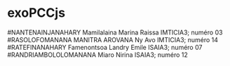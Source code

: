 # exoPCCjs
#NANTENAINJANAHARY Mamilalaina Marina Raissa IMTICIA3; numéro 03
#RASOLOFOMANANA MANITRA AROVANA Ny Avo IMTICIA3; numéro 14
#RATEFINANAHARY Famenontsoa Landry Emile ISAIA3; numéro 07
#RANDRIAMBOLOLOMANANA Miaro Nirina ISAIA3; numéro 12
